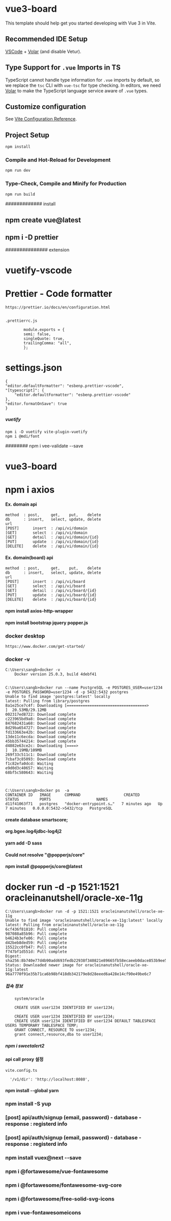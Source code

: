 # vue3-board

This template should help get you started developing with Vue 3 in Vite.

## Recommended IDE Setup

[VSCode](https://code.visualstudio.com/) + [Volar](https://marketplace.visualstudio.com/items?itemName=Vue.volar) (and disable Vetur).

## Type Support for `.vue` Imports in TS

TypeScript cannot handle type information for `.vue` imports by default, so we replace the `tsc` CLI with `vue-tsc` for type checking. In editors, we need [Volar](https://marketplace.visualstudio.com/items?itemName=Vue.volar) to make the TypeScript language service aware of `.vue` types.

## Customize configuration

See [Vite Configuration Reference](https://vitejs.dev/config/).

## Project Setup

```sh
npm install
```

### Compile and Hot-Reload for Development

```sh
npm run dev
```

### Type-Check, Compile and Minify for Production

```sh
npm run build
```

############# install

## npm create vue@latest

## npm i -D prettier

############### extension

# vuetify-vscode

# Prettier - Code formatter

    https://prettier.io/docs/en/configuration.html


    .prettierrc.js

            module.exports = {
            semi: false,
            singleQuote: true,
            trailingComma: "all",
            };

# settings.json

    {
    "editor.defaultFormatter": "esbenp.prettier-vscode",
    "[typescript]": {
        "editor.defaultFormatter": "esbenp.prettier-vscode"
    },
    "editor.formatOnSave": true
    }

##### vuetify

    npm i -D vuetify vite-plugin-vuetify
    npm i @mdi/font

######## npm i vee-validate --save

# vue3-board

# npm i axios

#### Ex. domain api

    method  : post,     get,    put,    delete
    db      : insert,   select, update, delete
    url
    [POST]      insert  : /api/vi/domain
    [GET]       select  : /api/vi/domain
    [GET]       detail  : /api/vi/domain/{id}
    [PUT]       update  : /api/vi/domain/{id}
    [DELETE]    delete  : /api/vi/domain/{id}

#### Ex. domain(board) api

    method  : post,     get,    put,    delete
    db      : insert,   select, update, delete
    url
    [POST]      insert  : /api/vi/board
    [GET]       select  : /api/vi/board
    [GET]       detail  : /api/vi/board/{id}
    [PUT]       update  : /api/vi/board/{id}
    [DELETE]    delete  : /api/vi/board/{id}



#### npm install axios-http-wrapper


#### npm install bootstrap jquery popper.js



### docker desktop
    https://www.docker.com/get-started/



### docker -v
    C:\Users\sangb>docker -v
        Docker version 25.0.3, build 4debf41


    C:\Users\sangb>docker run --name PostgreSQL -e POSTGRES_USER=user1234 -e POSTGRES_PASSWORD=user1234 -d -p 5432:5432 postgres
    Unable to find image 'postgres:latest' locally
    latest: Pulling from library/postgres
    8a1e25ce7c4f: Downloading [===================================>               ]  20.53MB/29.12MB
    002317ed8722: Download complete
    c223965bd9a8: Download complete
    847682431a68: Download complete
    8d29ba654727: Download complete
    fd133663e42b: Download complete
    13de11c6ecda: Download complete
    45bb35744214: Download complete
    d4082e63ce2c: Downloading [====>                                              ]  10.19MB/109MB
    269f33c511c1: Download complete
    7cbaf3c85093: Download complete
    f1c82efa0dcd: Waiting
    e9d0d3c40657: Waiting
    68bf5c580643: Waiting



    C:\Users\sangb>docker ps  -a
    CONTAINER ID   IMAGE      COMMAND                   CREATED         STATUS         PORTS                    NAMES
    d11f41063f71   postgres   "docker-entrypoint.s…"   7 minutes ago   Up 7 minutes   0.0.0.0:5432->5432/tcp   PostgreSQL




#### create database smartscore;
#### org.bgee.log4jdbc-log4j2


#### yarn add -D sass
#### Could not resolve "@popperjs/core"
#### npm install @popperjs/core@latest


# docker run -d -p 1521:1521 oracleinanutshell/oracle-xe-11g


    C:\Users\sangb>docker run -d -p 1521:1521 oracleinanutshell/oracle-xe-11g
    Unable to find image 'oracleinanutshell/oracle-xe-11g:latest' locally
    latest: Pulling from oracleinanutshell/oracle-xe-11g
    6cf436f81810: Pull complete
    987088a85b96: Pull complete
    b4624b3efe06: Pull complete
    d42beb8ded59: Pull complete
    15522cc0fb47: Pull complete
    f747bf1d551d: Pull complete
    Digest: sha256:8b740e77d4b90add693fedb22938f340821e89665fb58ecaeeb0dace853b9ee5
    Status: Downloaded newer image for oracleinanutshell/oracle-xe-11g:latest
    96a7770f91e35b71ca6b98bf418db342179e8d28eeed6a428e14cf90e49be6c7

#####    접속 정보
        system/oracle

        CREATE USER user1234 IDENTIFIED BY user1234;

        CREATE USER user1234 IDENTIFIED BY user1234;
        CREATE USER user1234 IDENTIFIED BY user1234 DEFAULT TABLESPACE USERS TEMPORARY TABLESPACE TEMP;
        GRANT CONNECT, RESOURCE TO user1234;        
        grant connect,resource,dba to user1234;




##### npm i sweetalert2


#### api call proxy 설정
    vite.config.ts

      '/v1/dir': 'http://localhost:8080',



#### npm install --global yarn


### 
### 
### 
### 
### 
### 




### npm install -S yup




### [post] api/auth/signup (email, password)  - database - response : registerd info
### [post] api/auth/signup (email, password)  - database - response : registerd info
### 
### 
### 
### 
### 
### 
### 
### 
### 
### 
### 
### 
### 
### 
### npm install vuex@next --save
### npm i @fortawesome/vue-fontawesome
### npm i @fortawesome/fontawesome-svg-core
### npm i @fortawesome/free-solid-svg-icons
### npm i vue-fontawesomeicons
 